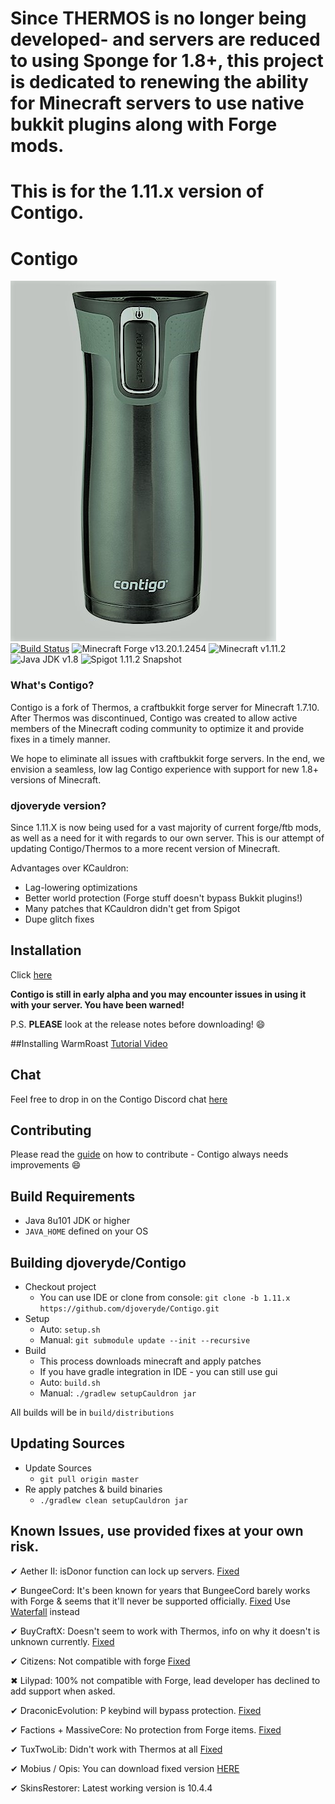 # Since THERMOS is no longer being developed- and servers are reduced to using Sponge for 1.8+, this project is dedicated to renewing the ability for Minecraft servers to use native bukkit plugins along with Forge mods.

# This is for the 1.11.x version of Contigo.

# Contigo

![Contigo](contigo_icon.png)
[![Build Status](https://travis-ci.org/djoveryde/Contigo-1.11.2.svg?branch=master)](https://travis-ci.org/djoveryde/Contigo_1.11)
![Minecraft Forge v13.20.1.2454][forge]
![Minecraft v1.11.2][mc]
![Java JDK v1.8][java]
![Spigot 1.11.2 Snapshot][spigot]

### What's Contigo?
Contigo is a fork of Thermos, a craftbukkit forge server for Minecraft 1.7.10. After Thermos was discontinued, Contigo was created to allow active members of the Minecraft coding community to optimize it and provide fixes in a timely manner.

We hope to eliminate all issues with craftbukkit forge servers. In the end, we envision a seamless, low lag Contigo experience with support for new 1.8+ versions of Minecraft.

### djoveryde version?
Since 1.11.X is now being used for a vast majority of current forge/ftb mods, as well as a need for it with regards to our own server. This is our attempt of updating Contigo/Thermos to a more recent version of Minecraft.

Advantages over KCauldron:
+ Lag-lowering optimizations
+ Better world protection (Forge stuff doesn't bypass Bukkit plugins!)
+ Many patches that KCauldron didn't get from Spigot
+ Dupe glitch fixes


## Installation
Click [here](http://cyberdynecc.github.io/Thermos/install)

<!--- ### Downloads
#You can download the pre-built packages from [here](https://github.com/djoveryde/Contigo/releases).
--->
**Contigo is still in early alpha and you may encounter issues in using it with your server. You have been warned!**

P.S. **PLEASE** look at the release notes before downloading! :smile:

##Installing WarmRoast
[Tutorial Video](https://youtu.be/c0ffjooX7Jw)

## Chat

Feel free to drop in on the Contigo Discord chat [here](https://discord.gg/cNpacKk)

## Contributing

Please read the [guide](https://github.com/djoveryde/Contigo/blob/master/CONTRIBUTING.md) on how to contribute - Contigo always needs improvements :smile:

## Build Requirements
* Java 8u101 JDK or higher
* `JAVA_HOME` defined on your OS

## Building djoveryde/Contigo
* Checkout project
  * You can use IDE or clone from console:
  `git clone -b 1.11.x https://github.com/djoveryde/Contigo.git`
* Setup
  * Auto: `setup.sh`
  * Manual:
  `git submodule update --init --recursive`
* Build
  * This process downloads minecraft and apply patches
  * If you have gradle integration in IDE - you can still use gui
  * Auto: `build.sh`
  * Manual:
  `./gradlew setupCauldron jar`

All builds will be in `build/distributions`

## Updating Sources
* Update Sources
  * `git pull origin master`
* Re apply patches & build binaries
  * `./gradlew clean setupCauldron jar`

## Known Issues, use provided fixes at your own risk.

✔ Aether II: isDonor function can lock up servers. [Fixed]

✔ BungeeCord: It's been known for years that BungeeCord barely works with Forge & seems that it'll never be supported officially. [Fixed] Use [Waterfall](https://github.com/WaterfallMC/Waterfall) instead

✔ BuyCraftX: Doesn't seem to work with Thermos, info on why it doesn't is unknown currently. [Fixed]

✔ Citizens: Not compatible with forge [Fixed]

✖ Lilypad: 100% not compatible with Forge, lead developer has declined to add support when asked.

✔ DraconicEvolution: P keybind will bypass protection. [Fixed]

✔ Factions + MassiveCore: No protection from Forge items. [Fixed]

✔ TuxTwoLib: Didn't work with Thermos at all [Fixed]

✔ Mobius / Opis: You can download fixed version [HERE](https://cdn.discordapp.com/attachments/172072987154055168/186577486593785857/MobiusCore-1.2.5-Thermos.jar)

✔ SkinsRestorer: Latest working version is 10.4.4

[Fixed]: http://gogs.tcpr.ca/TCPR/Fixes "Fixed"
[Forge]: https://img.shields.io/badge/Minecraft%20Forge-v13.20.1.2454-green.svg "Minecraft Forge v13.20.1.2454"
[mc]: https://img.shields.io/badge/Minecraft-v1.11.2-green.svg "Minecraft 1.11.2"
[java]: https://img.shields.io/badge/Java%20JDK-v1.8-blue.svg "Java JDK 8"
[spigot]: https://img.shields.io/badge/Spigot-v1.11.2--R0.1--SNAPSHOT-green.svg "Spigot 1.11.2 R0.1 Snapshot"
